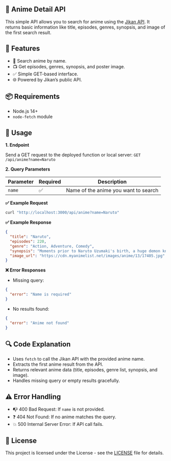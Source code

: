 ## 🎌 Anime Detail API

This simple API allows you to search for anime using the [Jikan API](https://docs.api.jikan.moe/). It returns basic information like title, episodes, genres, synopsis, and image of the first search result.

## 🚀 Features

- 🔎 Search anime by name.
- 📺 Get episodes, genres, synopsis, and poster image.
- ✅ Simple GET-based interface.
- 🌐 Powered by Jikan’s public API.

## 📦 Requirements

- Node.js 14+
- `node-fetch` module

## 📡 Usage

**1. Endpoint**

Send a GET request to the deployed function or local server:
`GET /api/anime?name=Naruto`

**2. Query Parameters**

| Parameter | Required | Description                            |
|-----------|----------|----------------------------------------|
| `name`    | ✅       | Name of the anime you want to search   |

**✅ Example Request**

```bash
curl "http://localhost:3000/api/anime?name=Naruto"
```

**✅ Example Response**

```json
{
  "title": "Naruto",
  "episodes": 220,
  "genre": "Action, Adventure, Comedy",
  "synopsis": "Moments prior to Naruto Uzumaki's birth, a huge demon known as the Kyuubi...",
  "image_url": "https://cdn.myanimelist.net/images/anime/13/17405.jpg"
}
```

**❌ Error Responses**

- Missing query:

```json
{
  "error": "Name is required"
}
```

- No results found:

```json
{
  "error": "Anime not found"
}
```

## 🔍 Code Explanation

- Uses `fetch` to call the Jikan API with the provided anime name.
- Extracts the first anime result from the API.
- Returns relevant anime data (title, episodes, genre list, synopsis, and image).
- Handles missing query or empty results gracefully.

## ⚠️ Error Handling

- 📭 400 Bad Request: If `name` is not provided.
- ❓ 404 Not Found: If no anime matches the query.
- 💥 500 Internal Server Error: If API call fails.

## 📄 License

This project is licensed under the License - see the [LICENSE](https://github.com/NotFlexCoder/anime-api/blob/main/LICENSE) file for details.
